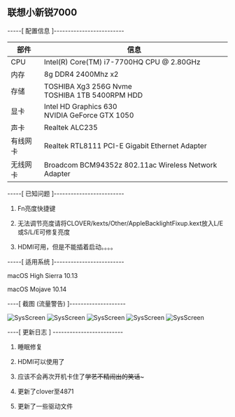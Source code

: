 ## 联想小新锐7000

-----[ 配置信息 ]-------------------------


| 部件  | 信息 |
| ---- | --- |
| CPU  | Intel(R) Core(TM) i7-7700HQ CPU @ 2.80GHz |
| 内存 | 8g DDR4 2400Mhz x2 |
| 存储 | TOSHIBA Xg3 256G Nvme <br> TOSHIBA 1TB 5400RPM HDD |
| 显卡 | Intel HD Graphics 630 <br> NVIDIA GeForce GTX 1050 |
| 声卡 | Realtek ALC235 |
| 有线网卡 | Realtek RTL8111 PCI-E Gigabit Ethernet Adapter |
| 无线网卡 | Broadcom BCM94352z 802.11ac Wireless Network Adapter |


-----[ 已知问题 ]-------------------------

1. Fn亮度快捷键

2. 无法调节亮度请将CLOVER/kexts/Other/AppleBacklightFixup.kext放入L/E或S/L/E可修复亮度

3. HDMI可用，但是不能插着启动。。。。

-----[ 适用系统 ]-------------------------

macOS High Sierra 10.13 

macOS Mojave 10.14

----[ 截图 (流量警告) ]--------------------

![SysScreen](https://img.vim-cn.com/6a/9ffd8b467320a6a6d5be385263b456cafd1888.png)
![SysScreen](https://img.vim-cn.com/49/5369b1e3bfd366b259dcd7aaa3d1ebdc77ade5.png)
![SysScreen](https://img.vim-cn.com/ca/f827ce420e148d75a905f8fd8c293272f9688f.png)
![SysScreen](https://img.vim-cn.com/0e/5ad521869b78531f3f094a10c3d8f747d4b703.png)
![SysScreen](https://img.vim-cn.com/2d/52e5b23fd51d3d54d48c641c18d31aae6bb9c7.png)


----[ 更新日志 ] -------------------------

1. 睡眠修复

2. HDMI可以使用了

3. 应该不会再次开机卡住了~~学艺不精闹出的笑话~~~

4. 更新了clover至4871

5. 更新了一些驱动文件